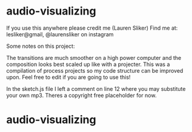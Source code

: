 # audio-visualizing

If you use this anywhere please credit me (Lauren Sliker)
Find me at: lesliker@gmail, @laurensliker on instagram

Some notes on this project:

The transitions are much smoother on a high power computer and the composition looks best scaled up like with a projecter. This was a compilation of process projects so my code structure can be improved upon. Feel free to edit if you are going to use this!

In the sketch.js file I left a comment on line 12 where you may substitute your own mp3. Theres a copyright free placeholder for now.
# audio-visualizing
